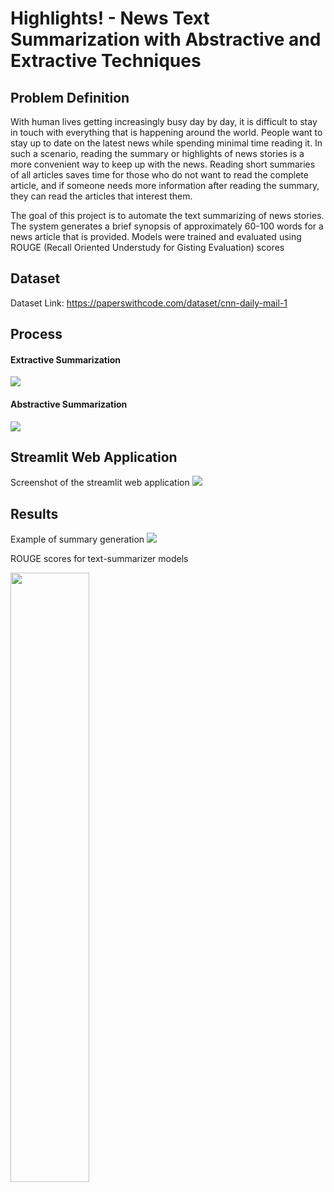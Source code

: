 # Highlights! -  News Text Summarization with Abstractive and Extractive Techniques

## Problem Definition

With human lives getting increasingly busy day by day, it is difficult to stay in touch with everything that is happening around the world. People want to stay up to date on the latest news while spending minimal time reading it. In such a scenario, reading the summary or highlights of news stories is a more convenient way to keep up with the news. Reading short summaries of all articles saves time for those who do not want to read the complete article, and if someone needs more information after reading the summary, they can read the articles that interest them.

The goal of this project is to automate the text summarizing of news stories. The system generates a brief synopsis of approximately 60-100 words for a news article that is provided. Models were trained and evaluated using ROUGE (Recall Oriented Understudy for Gisting Evaluation) scores

## Dataset

Dataset Link: https://paperswithcode.com/dataset/cnn-daily-mail-1

## Process

#### Extractive Summarization

<img src="https://github.com/shivaniNK8/News-Article-Text-Summarizer/blob/master/images/extractive.png">

#### Abstractive Summarization

<img src="https://github.com/shivaniNK8/News-Article-Text-Summarizer/blob/master/images/abstractive.png">

## Streamlit Web Application

Screenshot of the streamlit web application
<img src="https://github.com/shivaniNK8/News-Article-Text-Summarizer/blob/master/images/service.png">

## Results

Example of summary generation
<img src="https://github.com/shivaniNK8/News-Article-Text-Summarizer/blob/master/images/sum_example.png" >

ROUGE scores for text-summarizer models

<img src="https://github.com/shivaniNK8/News-Article-Text-Summarizer/blob/master/images/rouge.png" width=50% height=50%>
